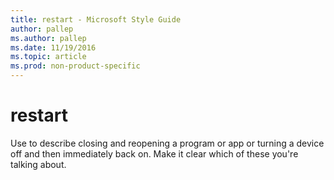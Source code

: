 ```yaml
---
title: restart - Microsoft Style Guide
author: pallep
ms.author: pallep
ms.date: 11/19/2016
ms.topic: article
ms.prod: non-product-specific
---
```


# restart

Use to
describe closing and reopening a program or app or turning a device off
and then immediately back on. Make it clear which of these you're
talking about.
